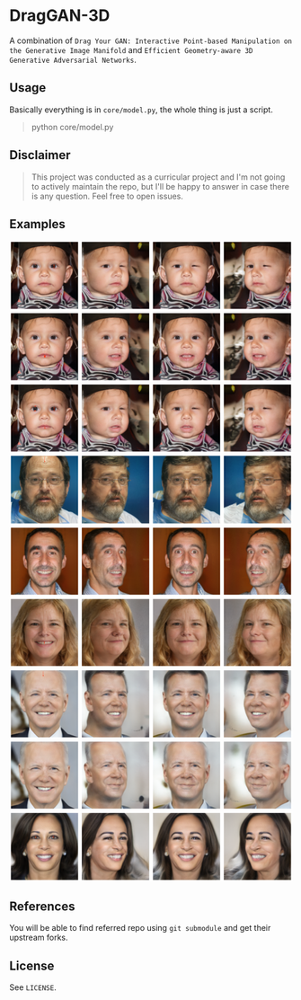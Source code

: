 # DragGAN-3D
A combination of `Drag Your GAN: Interactive Point-based Manipulation on the Generative Image Manifold` and `Efficient Geometry-aware 3D Generative Adversarial Networks`.

## Usage

Basically everything is in `core/model.py`, the whole thing is just a script.

> python core/model.py

## Disclaimer

> This project was conducted as a curricular project and I'm not going to actively maintain the repo, but I'll be happy to answer in case there is any question. Feel free to open issues.

## Examples
![infant_eye](assets/infant_eye.png)
![infant_mouth](assets/infant_mouth.png)
![infant_multi_edit](assets/infant_multi_edit.png)
![man0](assets/man0.png)
![man1](assets/man1.png)
![woman0](assets/woman0.png)
![biden_hair](assets/biden_hair.png)
![biden_mouth](assets/biden_mouth.png)
![harris_eye](assets/harris_eye.png)

## References

You will be able to find referred repo using `git submodule` and get their upstream forks.

## License

See `LICENSE`.